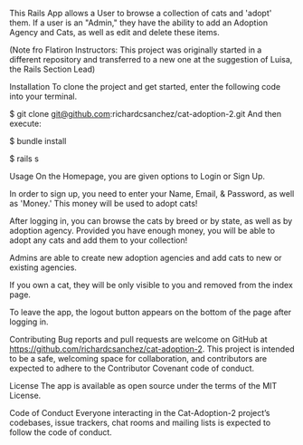 This Rails App allows a User to browse a collection of cats and 'adopt' them. If a user is an "Admin," they have the ability to add an Adoption Agency and Cats, as well as edit and delete these items.

(Note fro Flatiron Instructors: This project was originally started in a different repository and transferred to a new one at the suggestion of Luisa, the Rails Section Lead)

Installation
To clone the project and get started, enter the following code into your terminal.

$ git clone git@github.com:richardcsanchez/cat-adoption-2.git
And then execute:

$ bundle install

$ rails s

Usage
On the Homepage, you are given options to Login or Sign Up.

In order to sign up, you need to enter your Name, Email, & Password, as well as 'Money.' This money will be used to adopt cats! 

After logging in, you can browse the cats by breed or by state, as well as by adoption agency. Provided you have enough money, you will be able to adopt any cats and add them to your collection!

Admins are able to create new adoption agencies and add cats to new or existing agencies. 

If you own a cat, they will be only visible to you and removed from the index page.

To leave the app, the logout button appears on the bottom of the page after logging in.

Contributing
Bug reports and pull requests are welcome on GitHub at https://github.com/richardcsanchez/cat-adoption-2. This project is intended to be a safe, welcoming space for collaboration, and contributors are expected to adhere to the Contributor Covenant code of conduct.

License
The app is available as open source under the terms of the MIT License.

Code of Conduct
Everyone interacting in the Cat-Adoption-2 project’s codebases, issue trackers, chat rooms and mailing lists is expected to follow the code of conduct.
